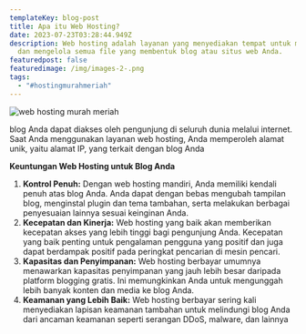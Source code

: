```yaml
---
templateKey: blog-post
title: Apa itu Web Hosting?
date: 2023-07-23T03:28:44.949Z
description: Web hosting adalah layanan yang menyediakan tempat untuk menyimpan
  dan mengelola semua file yang membentuk blog atau situs web Anda.
featuredpost: false
featuredimage: /img/images-2-.png
tags:
  - "#hostingmurahmeriah"
---
```

![web hosting murah meriah ](/img/images-2-.png "hostingmurahmeriah")



blog Anda dapat diakses oleh pengunjung di seluruh dunia melalui internet. Saat Anda menggunakan layanan web hosting, Anda memperoleh alamat unik, yaitu alamat IP, yang terkait dengan blog Anda

<!--StartFragment-->

**Keuntungan Web Hosting untuk Blog Anda**

1. **Kontrol Penuh:** Dengan web hosting mandiri, Anda memiliki kendali penuh atas blog Anda. Anda dapat dengan bebas mengubah tampilan blog, menginstal plugin dan tema tambahan, serta melakukan berbagai penyesuaian lainnya sesuai keinginan Anda.
2. **Kecepatan dan Kinerja:** Web hosting yang baik akan memberikan kecepatan akses yang lebih tinggi bagi pengunjung Anda. Kecepatan yang baik penting untuk pengalaman pengguna yang positif dan juga dapat berdampak positif pada peringkat pencarian di mesin pencari.
3. **Kapasitas dan Penyimpanan:** Web hosting berbayar umumnya menawarkan kapasitas penyimpanan yang jauh lebih besar daripada platform blogging gratis. Ini memungkinkan Anda untuk mengunggah lebih banyak konten dan media ke blog Anda.
4. **Keamanan yang Lebih Baik:** Web hosting berbayar sering kali menyediakan lapisan keamanan tambahan untuk melindungi blog Anda dari ancaman keamanan seperti serangan DDoS, malware, dan lainnya
